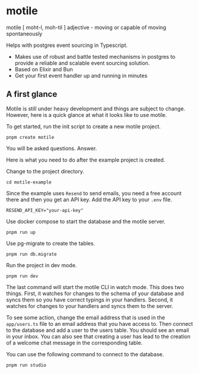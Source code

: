 # motile

motile [ moht-l, moh-til ] adjective - moving or capable of moving spontaneously

Helps with postgres event sourcing in Typescript.

- Makes use of robust and battle tested mechanisms in postgres to provide a reliable and scalable event sourcing solution.
- Based on Elixir and Bun
- Get your first event handler up and running in minutes

## A first glance

Motile is still under heavy development and things are subject to change. However, here is a quick glance at what it looks like to use motile.

To get started, run the init script to create a new motile project.

```
pnpm create motile
```

You will be asked questions. Answer.

Here is what you need to do after the example project is created.

Change to the project directory.

```
cd motile-example
```

Since the example uses `Resend` to send emails, you need a free account there and then you get an API key. Add the API key to your `.env` file.

```
RESEND_API_KEY="your-api-key"
```

Use docker compose to start the database and the motile server.

```
pnpm run up
```

Use pg-migrate to create the tables.

```
pnpm run db.migrate
```

Run the project in dev mode.

```
pnpm run dev
```

The last command will start the motile CLI in watch mode. This does two things. First, it watches for changes to the schema of your database and syncs them so you have correct typings in your handlers. Second, it watches for changes to your handlers and syncs them to the server.

To see some action, change the email address that is used in the `app/users.ts` file to an email address that you have access to. Then connect to the database and add a user to the users table.
You should see an email in your inbox. You can also see that creating a user has lead to the creation of a welcome chat message in the corresponding table.

You can use the following command to connect to the database.

```
pnpm run studio
```
